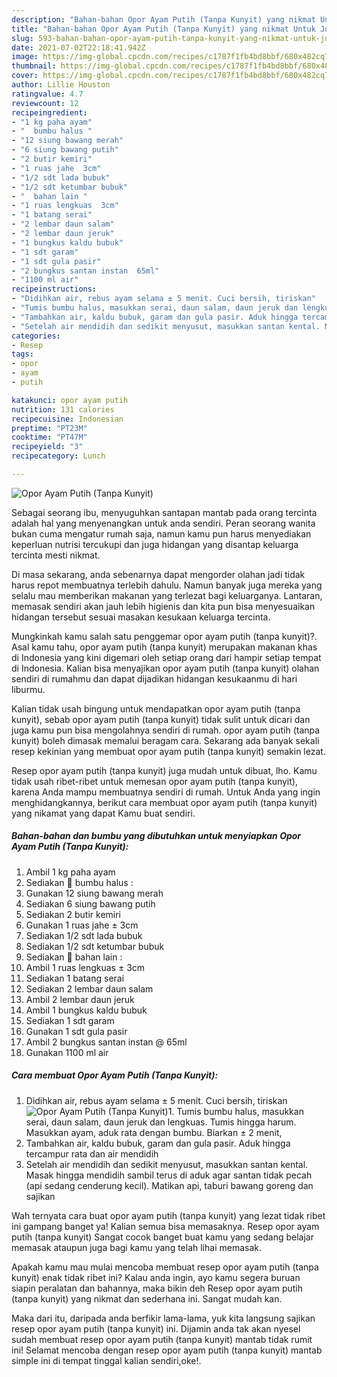 ```yaml
---
description: "Bahan-bahan Opor Ayam Putih (Tanpa Kunyit) yang nikmat Untuk Jualan"
title: "Bahan-bahan Opor Ayam Putih (Tanpa Kunyit) yang nikmat Untuk Jualan"
slug: 593-bahan-bahan-opor-ayam-putih-tanpa-kunyit-yang-nikmat-untuk-jualan
date: 2021-07-02T22:18:41.942Z
image: https://img-global.cpcdn.com/recipes/c1787f1fb4bd8bbf/680x482cq70/opor-ayam-putih-tanpa-kunyit-foto-resep-utama.jpg
thumbnail: https://img-global.cpcdn.com/recipes/c1787f1fb4bd8bbf/680x482cq70/opor-ayam-putih-tanpa-kunyit-foto-resep-utama.jpg
cover: https://img-global.cpcdn.com/recipes/c1787f1fb4bd8bbf/680x482cq70/opor-ayam-putih-tanpa-kunyit-foto-resep-utama.jpg
author: Lillie Houston
ratingvalue: 4.7
reviewcount: 12
recipeingredient:
- "1 kg paha ayam"
- "  bumbu halus "
- "12 siung bawang merah"
- "6 siung bawang putih"
- "2 butir kemiri"
- "1 ruas jahe  3cm"
- "1/2 sdt lada bubuk"
- "1/2 sdt ketumbar bubuk"
- "  bahan lain "
- "1 ruas lengkuas  3cm"
- "1 batang serai"
- "2 lembar daun salam"
- "2 lembar daun jeruk"
- "1 bungkus kaldu bubuk"
- "1 sdt garam"
- "1 sdt gula pasir"
- "2 bungkus santan instan  65ml"
- "1100 ml air"
recipeinstructions:
- "Didihkan air, rebus ayam selama ± 5 menit. Cuci bersih, tiriskan"
- "Tumis bumbu halus, masukkan serai, daun salam, daun jeruk dan lengkuas. Tumis hingga harum. Masukkan ayam, aduk rata dengan bumbu. Biarkan ± 2 menit,"
- "Tambahkan air, kaldu bubuk, garam dan gula pasir. Aduk hingga tercampur rata dan air mendidih"
- "Setelah air mendidih dan sedikit menyusut, masukkan santan kental. Masak hingga mendidih sambil terus di aduk agar santan tidak pecah (api sedang cenderung kecil). Matikan api, taburi bawang goreng dan sajikan"
categories:
- Resep
tags:
- opor
- ayam
- putih

katakunci: opor ayam putih 
nutrition: 131 calories
recipecuisine: Indonesian
preptime: "PT23M"
cooktime: "PT47M"
recipeyield: "3"
recipecategory: Lunch

---
```



![Opor Ayam Putih (Tanpa Kunyit)](https://img-global.cpcdn.com/recipes/c1787f1fb4bd8bbf/680x482cq70/opor-ayam-putih-tanpa-kunyit-foto-resep-utama.jpg)

Sebagai seorang ibu, menyuguhkan santapan mantab pada orang tercinta adalah hal yang menyenangkan untuk anda sendiri. Peran seorang  wanita bukan cuma mengatur rumah saja, namun kamu pun harus menyediakan keperluan nutrisi tercukupi dan juga hidangan yang disantap keluarga tercinta mesti nikmat.

Di masa  sekarang, anda sebenarnya dapat mengorder olahan jadi tidak harus repot membuatnya terlebih dahulu. Namun banyak juga mereka yang selalu mau memberikan makanan yang terlezat bagi keluarganya. Lantaran, memasak sendiri akan jauh lebih higienis dan kita pun bisa menyesuaikan hidangan tersebut sesuai masakan kesukaan keluarga tercinta. 



Mungkinkah kamu salah satu penggemar opor ayam putih (tanpa kunyit)?. Asal kamu tahu, opor ayam putih (tanpa kunyit) merupakan makanan khas di Indonesia yang kini digemari oleh setiap orang dari hampir setiap tempat di Indonesia. Kalian bisa menyajikan opor ayam putih (tanpa kunyit) olahan sendiri di rumahmu dan dapat dijadikan hidangan kesukaanmu di hari liburmu.

Kalian tidak usah bingung untuk mendapatkan opor ayam putih (tanpa kunyit), sebab opor ayam putih (tanpa kunyit) tidak sulit untuk dicari dan juga kamu pun bisa mengolahnya sendiri di rumah. opor ayam putih (tanpa kunyit) boleh dimasak memalui beragam cara. Sekarang ada banyak sekali resep kekinian yang membuat opor ayam putih (tanpa kunyit) semakin lezat.

Resep opor ayam putih (tanpa kunyit) juga mudah untuk dibuat, lho. Kamu tidak usah ribet-ribet untuk memesan opor ayam putih (tanpa kunyit), karena Anda mampu membuatnya sendiri di rumah. Untuk Anda yang ingin menghidangkannya, berikut cara membuat opor ayam putih (tanpa kunyit) yang nikamat yang dapat Kamu buat sendiri.

<!--inarticleads1-->

##### Bahan-bahan dan bumbu yang dibutuhkan untuk menyiapkan Opor Ayam Putih (Tanpa Kunyit):

1. Ambil 1 kg paha ayam
1. Sediakan  🥥 bumbu halus :
1. Gunakan 12 siung bawang merah
1. Sediakan 6 siung bawang putih
1. Sediakan 2 butir kemiri
1. Gunakan 1 ruas jahe ± 3cm
1. Sediakan 1/2 sdt lada bubuk
1. Sediakan 1/2 sdt ketumbar bubuk
1. Sediakan  🥥 bahan lain :
1. Ambil 1 ruas lengkuas ± 3cm
1. Sediakan 1 batang serai
1. Sediakan 2 lembar daun salam
1. Ambil 2 lembar daun jeruk
1. Ambil 1 bungkus kaldu bubuk
1. Sediakan 1 sdt garam
1. Gunakan 1 sdt gula pasir
1. Ambil 2 bungkus santan instan @ 65ml
1. Gunakan 1100 ml air




<!--inarticleads2-->

##### Cara membuat Opor Ayam Putih (Tanpa Kunyit):

1. Didihkan air, rebus ayam selama ± 5 menit. Cuci bersih, tiriskan
<img src="https://img-global.cpcdn.com/steps/1e74897955f949ad/160x128cq70/opor-ayam-putih-tanpa-kunyit-langkah-memasak-1-foto.jpg" alt="Opor Ayam Putih (Tanpa Kunyit)">1. Tumis bumbu halus, masukkan serai, daun salam, daun jeruk dan lengkuas. Tumis hingga harum. Masukkan ayam, aduk rata dengan bumbu. Biarkan ± 2 menit,
1. Tambahkan air, kaldu bubuk, garam dan gula pasir. Aduk hingga tercampur rata dan air mendidih
1. Setelah air mendidih dan sedikit menyusut, masukkan santan kental. Masak hingga mendidih sambil terus di aduk agar santan tidak pecah (api sedang cenderung kecil). Matikan api, taburi bawang goreng dan sajikan




Wah ternyata cara buat opor ayam putih (tanpa kunyit) yang lezat tidak ribet ini gampang banget ya! Kalian semua bisa memasaknya. Resep opor ayam putih (tanpa kunyit) Sangat cocok banget buat kamu yang sedang belajar memasak ataupun juga bagi kamu yang telah lihai memasak.

Apakah kamu mau mulai mencoba membuat resep opor ayam putih (tanpa kunyit) enak tidak ribet ini? Kalau anda ingin, ayo kamu segera buruan siapin peralatan dan bahannya, maka bikin deh Resep opor ayam putih (tanpa kunyit) yang nikmat dan sederhana ini. Sangat mudah kan. 

Maka dari itu, daripada anda berfikir lama-lama, yuk kita langsung sajikan resep opor ayam putih (tanpa kunyit) ini. Dijamin anda tak akan nyesel sudah membuat resep opor ayam putih (tanpa kunyit) mantab tidak rumit ini! Selamat mencoba dengan resep opor ayam putih (tanpa kunyit) mantab simple ini di tempat tinggal kalian sendiri,oke!.

